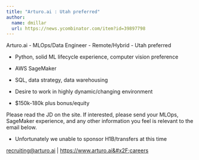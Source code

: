 ```yaml
---
title: "Arturo.ai : Utah preferred"
author:
  name: dmillar
  url: https://news.ycombinator.com/item?id=39897798
---
```

Arturo.ai - MLOps&#x2F;Data Engineer - Remote&#x2F;Hybrid - Utah preferred

- Python, solid ML lifecycle experience, computer vision preference

- AWS SageMaker

- SQL, data strategy, data warehousing

- Desire to work in highly dynamic&#x2F;changing environment

- $150k-180k plus bonus&#x2F;equity

Please read the JD on the site. If interested, please send your MLOps, SageMaker experience, and any other information you feel is relevant to the email below.

* Unfortunately we unable to sponsor H1B&#x2F;transfers at this time

recruiting@arturo.ai | <a href="https:&#x2F;&#x2F;www.arturo.ai&#x2F;careers" rel="nofollow">https:&#x2F;&#x2F;www.arturo.ai&#x2F;careers</a>
